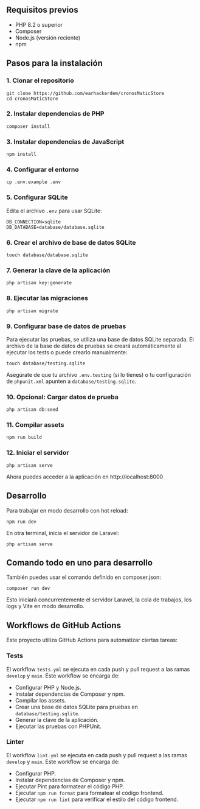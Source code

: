 ## Requisitos previos
- PHP 8.2 o superior
- Composer
- Node.js (versión reciente)
- npm

## Pasos para la instalación

### 1. Clonar el repositorio
```
git clone https://github.com/earhackerdem/cronosMaticStore
cd cronosMaticStore
```

### 2. Instalar dependencias de PHP
```
composer install
```

### 3. Instalar dependencias de JavaScript
```
npm install
```

### 4. Configurar el entorno
```
cp .env.example .env
```

### 5. Configurar SQLite
Edita el archivo `.env` para usar SQLite:
```
DB_CONNECTION=sqlite
DB_DATABASE=database/database.sqlite
```

### 6. Crear el archivo de base de datos SQLite
```
touch database/database.sqlite
```

### 7. Generar la clave de la aplicación
```
php artisan key:generate
```

### 8. Ejecutar las migraciones
```
php artisan migrate
```

### 9. Configurar base de datos de pruebas
Para ejecutar las pruebas, se utiliza una base de datos SQLite separada. El archivo de la base de datos de pruebas se creará automáticamente al ejecutar los tests o puede crearlo manualmente:
```
touch database/testing.sqlite
```
Asegúrate de que tu archivo `.env.testing` (si lo tienes) o tu configuración de `phpunit.xml` apunten a `database/testing.sqlite`.

### 10. Opcional: Cargar datos de prueba
```
php artisan db:seed
```

### 11. Compilar assets
```
npm run build
```

### 12. Iniciar el servidor
```
php artisan serve
```

Ahora puedes acceder a la aplicación en http://localhost:8000

## Desarrollo

Para trabajar en modo desarrollo con hot reload:
```
npm run dev
```

En otra terminal, inicia el servidor de Laravel:
```
php artisan serve
```

## Comando todo en uno para desarrollo
También puedes usar el comando definido en composer.json:
```
composer run dev
```

Esto iniciará concurrentemente el servidor Laravel, la cola de trabajos, los logs y Vite en modo desarrollo.

## Workflows de GitHub Actions

Este proyecto utiliza GitHub Actions para automatizar ciertas tareas:

### Tests

El workflow `tests.yml` se ejecuta en cada push y pull request a las ramas `develop` y `main`. Este workflow se encarga de:
- Configurar PHP y Node.js.
- Instalar dependencias de Composer y npm.
- Compilar los assets.
- Crear una base de datos SQLite para pruebas en `database/testing.sqlite`.
- Generar la clave de la aplicación.
- Ejecutar las pruebas con PHPUnit.

### Linter

El workflow `lint.yml` se ejecuta en cada push y pull request a las ramas `develop` y `main`. Este workflow se encarga de:
- Configurar PHP.
- Instalar dependencias de Composer y npm.
- Ejecutar Pint para formatear el código PHP.
- Ejecutar `npm run format` para formatear el código frontend.
- Ejecutar `npm run lint` para verificar el estilo del código frontend.
